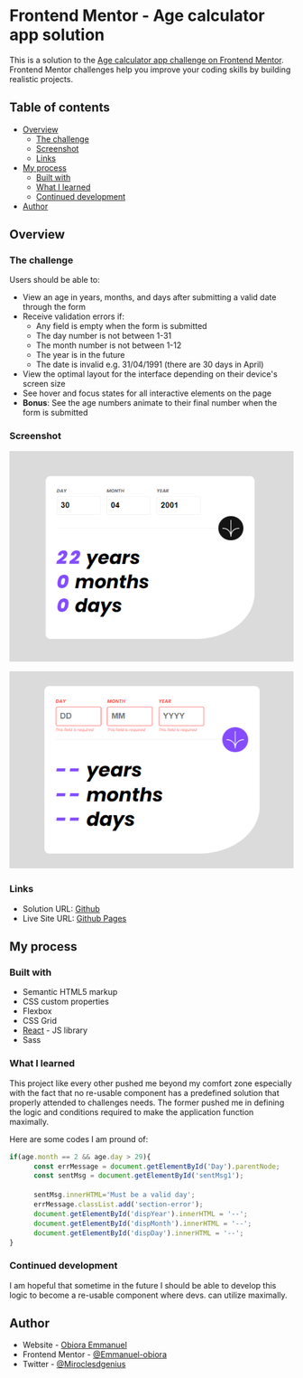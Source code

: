 # Frontend Mentor - Age calculator app solution

This is a solution to the [Age calculator app challenge on Frontend Mentor](https://www.frontendmentor.io/challenges/age-calculator-app-dF9DFFpj-Q). Frontend Mentor challenges help you improve your coding skills by building realistic projects. 

## Table of contents

- [Overview](#overview)
  - [The challenge](#the-challenge)
  - [Screenshot](#screenshot)
  - [Links](#links)
- [My process](#my-process)
  - [Built with](#built-with)
  - [What I learned](#what-i-learned)
  - [Continued development](#continued-development)
- [Author](#author)


## Overview

### The challenge

Users should be able to:

- View an age in years, months, and days after submitting a valid date through the form
- Receive validation errors if:
  - Any field is empty when the form is submitted
  - The day number is not between 1-31
  - The month number is not between 1-12
  - The year is in the future
  - The date is invalid e.g. 31/04/1991 (there are 30 days in April)
- View the optimal layout for the interface depending on their device's screen size
- See hover and focus states for all interactive elements on the page
- **Bonus**: See the age numbers animate to their final number when the form is submitted

### Screenshot

![Deskto View](./src/assets/images/desktop.png)

![Error State](./src/assets/images/error.png)

### Links

- Solution URL: [Github](https://github.com/Emmanuel-obiora/age-calc-app)
- Live Site URL: [Github Pages](https://emmanuel-obiora.github.io/age-calc-app)

## My process

### Built with

- Semantic HTML5 markup
- CSS custom properties
- Flexbox
- CSS Grid
- [React](https://reactjs.org/) - JS library
- Sass

### What I learned

This project like every other pushed me beyond my comfort zone especially with the fact that no re-usable component has a predefined solution that properly attended to challenges needs. The former pushed me in defining the logic and conditions required to make the application function maximally.

Here are some codes I am pround of:

```js
if(age.month == 2 && age.day > 29){
      const errMessage = document.getElementById('Day').parentNode;
      const sentMsg = document.getElementById('sentMsg1');
  
      sentMsg.innerHTML='Must be a valid day';
      errMessage.classList.add('section-error');
      document.getElementById('dispYear').innerHTML = '--';
      document.getElementById('dispMonth').innerHTML = '--';
      document.getElementById('dispDay').innerHTML = '--';
}
```

### Continued development

I am hopeful that sometime in the future I should be able to develop this logic to become a re-usable component where devs. can utilize maximally.

## Author

- Website - [Obiora Emmanuel](https://emmanuel-obiora.github.io/portfolio-about-me-/web-content)
- Frontend Mentor - [@Emmanuel-obiora](https://www.frontendmentor.io/profile/Emmanuel-obiora)
- Twitter - [@Miroclesdgenius](https://twitter.com/Miroclesdgenius)
